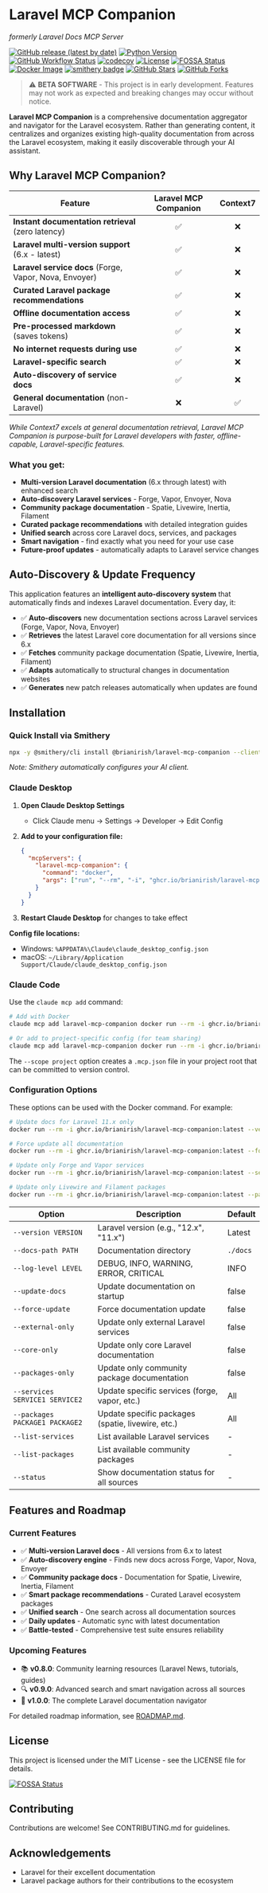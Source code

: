 # Laravel MCP Companion
*formerly Laravel Docs MCP Server*

[![GitHub release (latest by date)](https://img.shields.io/github/v/release/brianirish/laravel-mcp-companion)](https://github.com/brianirish/laravel-mcp-companion/releases)
[![Python Version](https://img.shields.io/badge/python-3.12%2B-blue)](https://www.python.org/downloads/)
[![GitHub Workflow Status](https://img.shields.io/github/actions/workflow/status/brianirish/laravel-mcp-companion/ci.yaml?branch=main&label=tests)](https://github.com/brianirish/laravel-mcp-companion/actions/workflows/ci.yaml)
[![codecov](https://codecov.io/gh/brianirish/laravel-mcp-companion/graph/badge.svg?token=VC93Y921KR)](https://codecov.io/gh/brianirish/laravel-mcp-companion)
[![License](https://img.shields.io/github/license/brianirish/laravel-mcp-companion)](https://github.com/brianirish/laravel-mcp-companion/blob/main/LICENSE)
[![FOSSA Status](https://app.fossa.com/api/projects/git%2Bgithub.com%2Fbrianirish%2Flaravel-mcp-companion.svg?type=shield)](https://app.fossa.com/projects/git%2Bgithub.com%2Fbrianirish%2Flaravel-mcp-companion?ref=badge_shield)
[![Docker Image](https://img.shields.io/badge/docker-ghcr.io-blue)](https://github.com/brianirish/laravel-mcp-companion/pkgs/container/laravel-mcp-companion)
[![smithery badge](https://smithery.ai/badge/@brianirish/laravel-mcp-companion)](https://smithery.ai/server/@brianirish/laravel-mcp-companion)
[![GitHub Stars](https://img.shields.io/github/stars/brianirish/laravel-mcp-companion?style=social)](https://github.com/brianirish/laravel-mcp-companion)
[![GitHub Forks](https://img.shields.io/github/forks/brianirish/laravel-mcp-companion?style=social)](https://github.com/brianirish/laravel-mcp-companion)


> ⚠️ **BETA SOFTWARE** - This project is in early development. Features may not work as expected and breaking changes may occur without notice.

**Laravel MCP Companion** is a comprehensive documentation aggregator and navigator for the Laravel ecosystem. Rather than generating content, it centralizes and organizes existing high-quality documentation from across the Laravel ecosystem, making it easily discoverable through your AI assistant.

## Why Laravel MCP Companion?

| Feature | Laravel MCP Companion | Context7 |
|---------|:--------------------:|:--------:|
| **Instant documentation retrieval** (zero latency) | ✅ | ❌ |
| **Laravel multi-version support** (6.x - latest) | ✅ | ❌ |
| **Laravel service docs** (Forge, Vapor, Nova, Envoyer) | ✅ | ❌ |
| **Curated Laravel package recommendations** | ✅ | ❌ |
| **Offline documentation access** | ✅ | ❌ |
| **Pre-processed markdown** (saves tokens) | ✅ | ❌ |
| **No internet requests during use** | ✅ | ❌ |
| **Laravel-specific search** | ✅ | ❌ |
| **Auto-discovery of service docs** | ✅ | ❌ |
| **General documentation** (non-Laravel) | ❌ | ✅ |

*While Context7 excels at general documentation retrieval, Laravel MCP Companion is purpose-built for Laravel developers with faster, offline-capable, Laravel-specific features.*

### What you get:
- **Multi-version Laravel documentation** (6.x through latest) with enhanced search
- **Auto-discovery Laravel services** - Forge, Vapor, Envoyer, Nova
- **Community package documentation** - Spatie, Livewire, Inertia, Filament
- **Curated package recommendations** with detailed integration guides  
- **Unified search** across core Laravel docs, services, and packages
- **Smart navigation** - find exactly what you need for your use case
- **Future-proof updates** - automatically adapts to Laravel service changes

## Auto-Discovery & Update Frequency

This application features an **intelligent auto-discovery system** that automatically finds and indexes Laravel documentation. Every day, it:

- ✅ **Auto-discovers** new documentation sections across Laravel services (Forge, Vapor, Nova, Envoyer)  
- ✅ **Retrieves** the latest Laravel core documentation for all versions since 6.x
- ✅ **Fetches** community package documentation (Spatie, Livewire, Inertia, Filament)
- ✅ **Adapts** automatically to structural changes in documentation websites
- ✅ **Generates** new patch releases automatically when updates are found

## Installation

### Quick Install via Smithery

```bash
npx -y @smithery/cli install @brianirish/laravel-mcp-companion --client claude
```

*Note: Smithery automatically configures your AI client.*

### Claude Desktop

1. **Open Claude Desktop Settings**
   - Click Claude menu → Settings → Developer → Edit Config

2. **Add to your configuration file:**
   ```json
   {
     "mcpServers": {
       "laravel-mcp-companion": {
         "command": "docker",
         "args": ["run", "--rm", "-i", "ghcr.io/brianirish/laravel-mcp-companion:latest"]
       }
     }
   }
   ```

3. **Restart Claude Desktop** for changes to take effect

**Config file locations:**
- Windows: `%APPDATA%\Claude\claude_desktop_config.json`
- macOS: `~/Library/Application Support/Claude/claude_desktop_config.json`

### Claude Code

Use the `claude mcp add` command:

```bash
# Add with Docker
claude mcp add laravel-mcp-companion docker run --rm -i ghcr.io/brianirish/laravel-mcp-companion:latest

# Or add to project-specific config (for team sharing)
claude mcp add laravel-mcp-companion docker run --rm -i ghcr.io/brianirish/laravel-mcp-companion:latest --scope project
```

The `--scope project` option creates a `.mcp.json` file in your project root that can be committed to version control.

### Configuration Options

These options can be used with the Docker command. For example:

```bash
# Update docs for Laravel 11.x only
docker run --rm -i ghcr.io/brianirish/laravel-mcp-companion:latest --version 11.x

# Force update all documentation
docker run --rm -i ghcr.io/brianirish/laravel-mcp-companion:latest --force-update

# Update only Forge and Vapor services
docker run --rm -i ghcr.io/brianirish/laravel-mcp-companion:latest --services forge vapor

# Update only Livewire and Filament packages
docker run --rm -i ghcr.io/brianirish/laravel-mcp-companion:latest --packages livewire filament
```

| Option | Description | Default |
|--------|-------------|---------|
| `--version VERSION` | Laravel version (e.g., "12.x", "11.x") | Latest |
| `--docs-path PATH` | Documentation directory | `./docs` |
| `--log-level LEVEL` | DEBUG, INFO, WARNING, ERROR, CRITICAL | INFO |
| `--update-docs` | Update documentation on startup | false |
| `--force-update` | Force documentation update | false |
| `--external-only` | Update only external Laravel services | false |
| `--core-only` | Update only core Laravel documentation | false |
| `--packages-only` | Update only community package documentation | false |
| `--services SERVICE1 SERVICE2` | Update specific services (forge, vapor, etc.) | All |
| `--packages PACKAGE1 PACKAGE2` | Update specific packages (spatie, livewire, etc.) | All |
| `--list-services` | List available Laravel services | - |
| `--list-packages` | List available community packages | - |
| `--status` | Show documentation status for all sources | - |


## Features and Roadmap

### Current Features
- ✅ **Multi-version Laravel docs** - All versions from 6.x to latest
- ✅ **Auto-discovery engine** - Finds new docs across Forge, Vapor, Nova, Envoyer
- ✅ **Community package docs** - Documentation for Spatie, Livewire, Inertia, Filament
- ✅ **Smart package recommendations** - Curated Laravel ecosystem packages
- ✅ **Unified search** - One search across all documentation sources
- ✅ **Daily updates** - Automatic sync with latest documentation
- ✅ **Battle-tested** - Comprehensive test suite ensures reliability

### Upcoming Features
- 📚 **v0.8.0**: Community learning resources (Laravel News, tutorials, guides)
- 🔍 **v0.9.0**: Advanced search and smart navigation across all sources
- 🚀 **v1.0.0**: The complete Laravel documentation navigator

For detailed roadmap information, see [ROADMAP.md](ROADMAP.md).

## License

This project is licensed under the MIT License - see the LICENSE file for details.

[![FOSSA Status](https://app.fossa.com/api/projects/git%2Bgithub.com%2Fbrianirish%2Flaravel-mcp-companion.svg?type=large)](https://app.fossa.com/projects/git%2Bgithub.com%2Fbrianirish%2Flaravel-mcp-companion?ref=badge_large)

## Contributing

Contributions are welcome! See CONTRIBUTING.md for guidelines.

## Acknowledgements

- Laravel for their excellent documentation
- Laravel package authors for their contributions to the ecosystem
